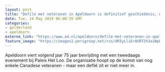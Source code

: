 ```yaml
---
layout: post
title: "Defilé met veteranen in Apeldoorn is definitief geschiedenis, nieuw bevrijdingsevenement bij Het Loo"
date: Tue, 14 May 2019 06:00:35 GMT
categories: 
- gelderland 
- apeldoorn 
externe_link: "https://www.ad.nl/apeldoorn/defile-met-veteranen-in-apeldoorn-is-definitief-geschiedenis-nieuw-bevrijdingsevenement-bij-het-loo~acbffd17/"
feature_image: "https://images1.persgroep.net/rcs/dRIyLliEr8URT2h3a1WpH6GzdcQ/diocontent/101676664/_fitwidth/400/?appId=21791a8992982cd8da851550a453bd7f&quality=0.7"
---
```


Apeldoorn viert volgend jaar 75 jaar bevrijding met een tweedaags evenement bij Paleis Het Loo. De organisatie hoopt op de komst van nog enkele Canadese veteranen - maar een defilé zit er niet meer in.
